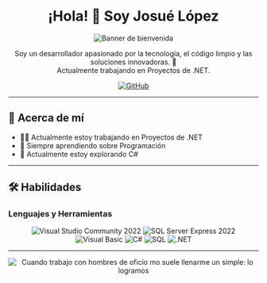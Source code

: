<!-- Encabezado principal -->
<h1 align="center">¡Hola! 👋 Soy Josué López</h1>

<!-- Imagen de banner -->
<p align="center">
  <img src="https://via.placeholder.com/800x200" alt="Banner de bienvenida">
</p>

<!-- Breve introducción -->
<p align="center">
  Soy un desarrollador apasionado por la tecnología, el código limpio y las soluciones innovadoras. 🚀<br>
  Actualmente trabajando en Proyectos de .NET.
</p>

<!-- Sección de redes sociales -->
<p align="center">
  <a href="https://github.com/JAPEREZ-L001-github/"><img src="https://img.shields.io/badge/GitHub-181717?style=for-the-badge&logo=github&logoColor=white" alt="GitHub"></a>
</p>

---

<!-- Sección "Acerca de mí" -->
## 🌟 Acerca de mí

- 👨‍💻 Actualmente estoy trabajando en Proyectos de .NET
- 🔭 Siempre aprendiendo sobre Programación
- 🌱 Actualmente estoy explorando C#

---

<!-- Sección de habilidades -->
## 🛠️ Habilidades

### Lenguajes y Herramientas

<p align="center">
  <img src="https://img.shields.io/badge/Visual_Studio_Community_2022-5C2D91?style=for-the-badge&logo=visual-studio&logoColor=white" alt="Visual Studio Community 2022">
  <img src="https://img.shields.io/badge/SQL_Server_Express_2022-CC2927?style=for-the-badge&logo=microsoft-sql-server&logoColor=white" alt="SQL Server Express 2022">
  <img src="https://img.shields.io/badge/Visual_Basic-5C2D91?style=for-the-badge&logo=visual-studio&logoColor=white" alt="Visual Basic">
  <img src="https://img.shields.io/badge/C%23-239120?style=for-the-badge&logo=c-sharp&logoColor=white" alt="C#">
  <img src="https://img.shields.io/badge/SQL-CC2927?style=for-the-badge&logo=microsoft-sql-server&logoColor=white" alt="SQL">
  <img src="https://img.shields.io/badge/.NET-512BD4?style=for-the-badge&logo=dotnet&logoColor=white" alt=".NET">
</p>

---



<!-- Imagen final o algún mensaje inspirador -->
<p align="center">
  <img src="https://via.placeholder.com/400x100" alt=" Cuando trabajo con hombres de oficio mo suele llenarme un simple: lo logramos">
</p>
